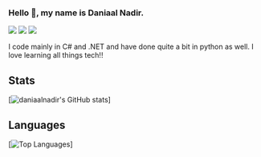 ### Hello 👋, my name is Daniaal Nadir.

[![](https://img.shields.io/badge/-@daniaalnadir-%23181717?style=flat-square&logo=github)](https://github.com/daniaalnadir)
[![](https://img.shields.io/badge/-@daniaalnadir-%231DA1F2?style=flat-square&logo=twitter&logoColor=ffffff)](https://twitter.com/daniaalnadir)
[![](https://img.shields.io/badge/-Daniaal%20Nadir-blue?style=flat-square&logo=Linkedin&logoColor=white&link=https://www.linkedin.com/in/daniaal-nadir/)](https://www.linkedin.com/in/daniaal-nadir/)

I code mainly in C# and .NET and have done quite a bit in python as well. I love learning all things tech!!

## Stats
[![daniaalnadir's GitHub stats](https://github-readme-stats.vercel.app/api?username=daniaalnadir&show_icons=true&theme=dracula&count_private=true)]


## Languages 
[![Top Languages](https://github-readme-stats.vercel.app/api/top-langs/?username=daniaalnadir&layout=compact&hide=css,html,handlebars)]
